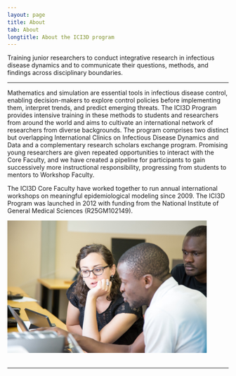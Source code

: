 ```yaml
---
layout: page
title: About
tab: About
longtitle: About the ICI3D program
---
```

<!-- PAGE CONTENT -->
<p class="lead"><span class="dropcap dropcap-big">T</span>raining junior researchers to conduct integrative research in infectious disease dynamics and to communicate their questions, methods, and findings across disciplinary boundaries.</p>
<hr>
<div class="page-content">
			<div class="container">
				<section>
					<div class="row">
						<div class="col-md-7">
							<p>Mathematics and simulation are essential tools in infectious disease control, enabling decision-makers to explore control policies before implementing them, interpret trends, and predict emerging threats. The ICI3D Program provides intensive training in these methods to students and researchers from around the world and aims to cultivate an international network of researchers from diverse backgrounds. The program comprises two distinct but overlapping International Clinics on Infectious Disease Dynamics and Data and a complementary research scholars exchange program. Promising young researchers are given repeated opportunities to interact with the Core Faculty, and we have created a pipeline for participants to gain successively more instructional responsibility, progressing from students to mentors to Workshop Faculty.</p>
							<p>The ICI3D Core Faculty have worked together to run annual international workshops on meaningful epidemiological modeling since 2009. The ICI3D Program was launched in 2012 with funding from the National Institute of General Medical Sciences (R25GM102149).</p>
						</div>
						<div class="col-md-5">
							<div class="featured-video">
								<img src="assets/img/MMED2015_tutorials.jpg" width="90%" alt="MMED 2015 participants"/>
							</div>
						</div>
					</div>
					<br>
					<hr>
				</section>
</div>
</div>
